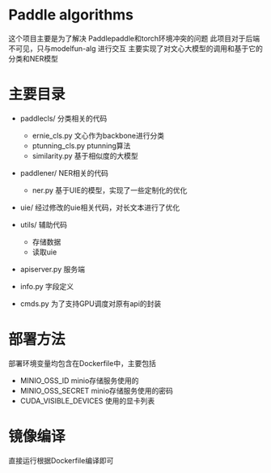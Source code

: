 # Paddle algorithms
这个项目主要是为了解决 Paddlepaddle和torch环境冲突的问题
此项目对于后端不可见，只与modelfun-alg 进行交互
主要实现了对文心大模型的调用和基于它的分类和NER模型

# 主要目录
- paddlecls/    分类相关的代码
    - ernie_cls.py  文心作为backbone进行分类
    - ptunning_cls.py  ptunning算法
    - similarity.py    基于相似度的大模型
- paddlener/     NER相关的代码
    - ner.py   基于UIE的模型，实现了一些定制化的优化

- uie/  经过修改的uie相关代码，对长文本进行了优化
- utils/ 辅助代码
    - 存储数据
    - 读取uie
- apiserver.py   服务端
- info.py   字段定义
- cmds.py  为了支持GPU调度对原有api的封装


# 部署方法
部署环境变量均包含在Dockerfile中，主要包括
- MINIO_OSS_ID minio存储服务使用的
- MINIO_OSS_SECRET minio存储服务使用的密码
- CUDA_VISIBLE_DEVICES 使用的显卡列表

# 镜像编译
直接运行根据Dockerfile编译即可

